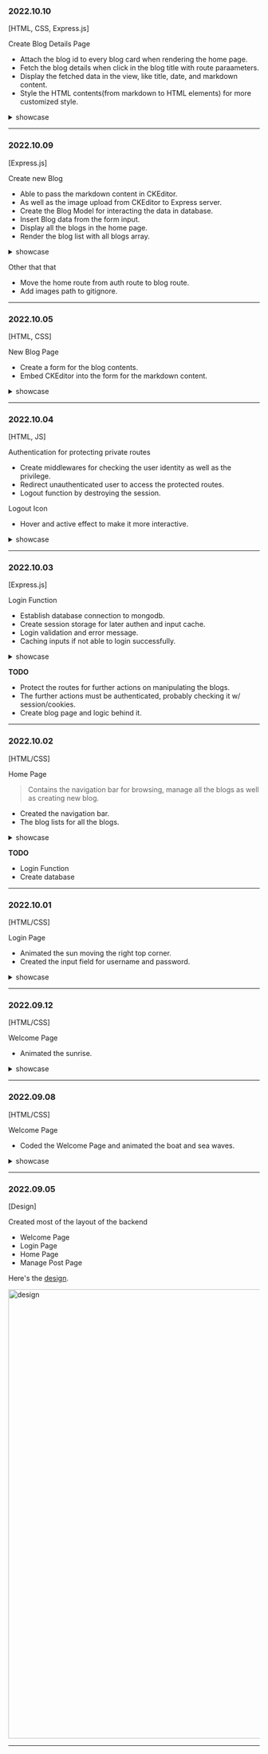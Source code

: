 ### 2022.10.10
[HTML, CSS, Express.js]

Create Blog Details Page
- Attach the blog id to every blog card when rendering the home page.
- Fetch the blog details when click in the blog title with route paraameters.
- Display the fetched data in the view, like title, date, and markdown content.
- Style the HTML contents(from markdown to HTML elements) for more customized style.

<details>
  <summary>showcase</summary>
  <img width="400" src="https://user-images.githubusercontent.com/82365010/194804837-269bb2aa-e3e5-4565-96ab-57f67445a5f1.png">
  <img width="400" src="https://user-images.githubusercontent.com/82365010/194804901-5da7e13e-fde6-4826-962a-c4858e43e537.png">

</details>

---

### 2022.10.09
[Express.js]

Create new Blog
- Able to pass the markdown content in CKEditor.
- As well as the image upload from CKEditor to Express server.
- Create the Blog Model for interacting the data in database.
- Insert Blog data from the form input.
- Display all the blogs in the home page.
- Render the blog list with all blogs array.

<details>
  <summary>showcase</summary>
  <img width="800" src="https://user-images.githubusercontent.com/82365010/194745834-3bc6ea86-2f5c-4495-be86-37a72354e2c4.gif">
</details>

Other that that
- Move the home route from auth route to blog route.
- Add images path to gitignore.

---

### 2022.10.05
[HTML, CSS]

New Blog Page
- Create a form for the blog contents.
- Embed CKEditor into the form for the markdown content.

<details>
  <summary>showcase</summary>
  <img width="600" src="https://user-images.githubusercontent.com/82365010/194112720-673fdc35-c835-451c-b26d-605e5dc2da66.png">
  <img width="600" src="https://user-images.githubusercontent.com/82365010/194112699-6bc3ad2b-b7f3-4501-ab2f-15b29583c48a.png">
</details>

---

### 2022.10.04
[HTML, JS]

Authentication for protecting private routes
- Create middlewares for checking the user identity as well as the privilege.
- Redirect unauthenticated user to access the protected routes.
- Logout function by destroying the session.

Logout Icon
- Hover and active effect to make it more interactive.

<details>
  <summary>showcase</summary>
  <img width="1430" src="https://user-images.githubusercontent.com/82365010/193709621-19571e84-0f8d-4717-b2cb-c3134dc74ef6.png">
</details>

---

### 2022.10.03
[Express.js]

Login Function
- Establish database connection to mongodb.
- Create session storage for later authen and input cache.
- Login validation and error message.
- Caching inputs if not able to login successfully.

<details>
  <summary>showcase</summary>
  <img with="1026" src="https://user-images.githubusercontent.com/82365010/193562265-ebb7a178-fa83-404f-ab53-67f1457f86a4.gif">
</details>

**TODO**
- Protect the routes for further actions on manipulating the blogs.
- The further actions must be authenticated, probably checking it w/ session/cookies.
- Create blog page and logic behind it.

---

### 2022.10.02
[HTML/CSS]

Home Page

> Contains the navigation bar for browsing, manage all the blogs as well as creating new blog.
- Created the navigation bar.
- The blog lists for all the blogs.

<details>
  <summary>showcase</summary>
  <img with="1024" src="https://user-images.githubusercontent.com/82365010/193461038-1872c7ef-6546-49b4-aa74-cbeb8b5d1dc2.gif">
</details>

**TODO**
- Login Function
- Create database

---

### 2022.10.01
[HTML/CSS]

Login Page
- Animated the sun moving the right top corner.
- Created the input field for username and password.

<details>
  <summary>showcase</summary>
  <img with="1024" alt="" src="https://user-images.githubusercontent.com/82365010/193397618-0a317bb8-9228-481d-aeb0-e71d795eb74f.gif">
</details>

---

### 2022.09.12
[HTML/CSS]

Welcome Page
- Animated the sunrise.

<details>
  <summary>showcase</summary>
<img width="901" alt="sunrise" src="https://user-images.githubusercontent.com/82365010/189623893-6142a79c-e42f-40ed-bdae-a80129712168.gif">
</details>

---

### 2022.09.08
[HTML/CSS]

Welcome Page
- Coded the Welcome Page and animated the boat and sea waves.

<details>
  <summary>showcase</summary>
<img width="901" alt="sea-waves" src="https://user-images.githubusercontent.com/82365010/189623590-7c3b21a2-3a5e-4bc4-9044-c31012738cfd.gif">
</details>

---

### 2022.09.05
[Design]

Created most of the layout of the backend
- Welcome Page
- Login Page
- Home Page
- Manage Post Page

Here's the [design](https://www.figma.com/file/HLHnjd30QOWMBZnXqELzzX/Backend-NodeJS?node-id=0%3A1).

<img width="901" alt="design" src="https://user-images.githubusercontent.com/82365010/189623820-369c7630-bfb3-41aa-a3e3-4118b0191c4d.png">

---
